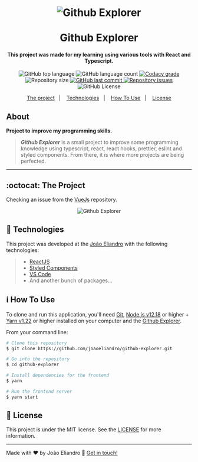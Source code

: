 <h1 align="center">
    <img alt="Github Explorer" src="https://res.cloudinary.com/dy7l1wk3y/image/upload/v1595578141/Github_Explorer_y2p07w.gif" />
    <br>
    <br>
    Github Explorer
    <br>
</h1>

<h4 align="center">
  This project was made for my learning using various tools with React and Typescript.
</h4>

<p align="center">
  <img alt="GitHub top language" src="https://img.shields.io/github/languages/top/joaoeliandro/github-explorer.svg">

  <img alt="GitHub language count" src="https://img.shields.io/github/languages/count/joaoeliandro/github-explorer.svg">

  <a href="https://www.codacy.com/app/joaoeliandro/game-endless-runner?utm_source=github.com&amp;utm_medium=referral&amp;utm_content=joaoeliandro/github-explorer&amp;utm_campaign=Badge_Grade">
    <img alt="Codacy grade" src="https://api.codacy.com/project/badge/Grade/691b85e51bf240b997ae6ff82ea41590">
  </a>

  <img alt="Repository size" src="https://img.shields.io/github/repo-size/joaoeliandro/github-explorer.svg">
  <a href="https://github.com/joaoeliandro/github-explorer/commits/master">
    <img alt="GitHub last commit" src="https://img.shields.io/github/last-commit/joaoeliandro/github-explorer.svg">
  </a>

  <a href="https://github.com/joaoeliandro/github-explorer/issues">
    <img alt="Repository issues" src="https://img.shields.io/github/issues/joaoeliandro/github-explorer.svg">
  </a>

  <img alt="GitHub License" src="https://img.shields.io/github/license/joaoeliandro/github-explorer.svg">
</p>

<p align="center">
  <a href="#octocat-the-project">The project</a>&nbsp;&nbsp;&nbsp;|&nbsp;&nbsp;&nbsp;
  <a href="#rocket-technologies">Technologies</a>&nbsp;&nbsp;&nbsp;|&nbsp;&nbsp;&nbsp;
  <a href="#information_source-how-to-use">How To Use</a>&nbsp;&nbsp;&nbsp;|&nbsp;&nbsp;&nbsp;
  <a href="#memo-license">License</a>
</p>

## About

**Project to improve my programming skills.**
> ***Github Explorer*** is a small project to improve some programming knowledge using typescript, react, react hooks, prettier, eslint and styled components. From there, it is where more projects are being perfected.

---

## :octocat: The Project

Checking an issue from the [VueJs](https://github.com/vuejs/vue) repository.

<p align="center">
    <img alt="Github Explorer" src="https://res.cloudinary.com/dy7l1wk3y/image/upload/v1595578141/Github_Explorer_1_minmcg.gif" />
</p>

## :rocket: Technologies

This project was developed at the [João Eliandro](https://github.com/joaoeliandro) with the following technologies:

> - [ReactJS](https://pt-br.reactjs.org/)
> - [Styled Components](https://styled-components.com/)
> - [VS Code](https://code.visualstudio.com/)
> - And another bunch of packages...

## :information_source: How To Use

To clone and run this application, you'll need [Git](https://git-scm.com), [Node.js v12.18][nodejs] or higher + [Yarn v1.22][yarn] or higher installed on your computer and the [Github Explorer](https://github.com/joaoeliandro/github-explorer).

From your command line:

```bash
# Clone this repository
$ git clone https://github.com/joaoeliandro/github-explorer.git

# Go into the repository
$ cd github-explorer

# Install dependencies for the frontend
$ yarn

# Run the frontend server
$ yarn start
```

## :memo: License

This project is under the MIT license. See the [LICENSE](https://github.com/joaoeliandro/github-explorer/blob/master/LICENSE) for more information.

---

Made with ♥ by João Eliandro :wave: [Get in touch!](https://www.linkedin.com/in/joão-eliandro-1945031ab)

[nodejs]: https://nodejs.org/
[yarn]: https://yarnpkg.com/
